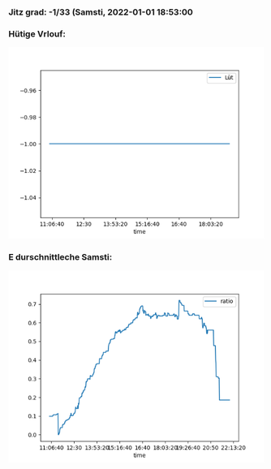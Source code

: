 ### Jitz grad: -1/33 (Samsti, 2022-01-01 18:53:00

### Hütige Vrlouf:
![Graph](Today.png)

### E durschnittleche Samsti:
![Graph](Samsti.png)